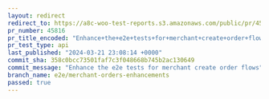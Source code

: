 ```yaml
---
layout: redirect
redirect_to: https://a8c-woo-test-reports.s3.amazonaws.com/public/pr/45816/api/index.html
pr_number: 45816
pr_title_encoded: "Enhance+the+e2e+tests+for+merchant+create+order+flows"
pr_test_type: api
last_published: "2024-03-21 23:08:14 +0000"
commit_sha: 358c0bcc73501faf7c3f048668b745b2ac130649
commit_message: "Enhance the e2e tests for merchant create order flows"
branch_name: e2e/merchant-orders-enhancements
passed: true
---
```

